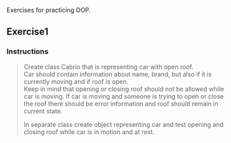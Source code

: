 Exercises for practicing OOP.

## Exercise1
### Instructions
>Create class Cabrio that is representing car with open roof. </br>
>Car should contain information about name, brand, but also if it is currently moving and if roof is open.</br>
>Keep in mind that opening or closing roof should not be allowed while car is moving.
>If car is moving and someone is trying to open or close the roof there should be error information and roof should remain in current state.
>
> In separate class create object representing car and test opening and closing roof while car is in motion and at rest.

